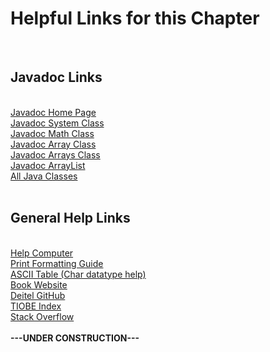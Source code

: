 <h1>Helpful Links for this Chapter</h1><br>
<h2>Javadoc Links</h2><br>
<a href="https://docs.oracle.com/javase/8/docs/technotes/tools/windows/javadoc.html">Javadoc Home Page</a><br>
<a href="https://docs.oracle.com/javase/8/docs/api/java/lang/System.html">Javadoc System Class</a><br>
<a href="https://docs.oracle.com/javase/8/docs/api/java/lang/Math.html">Javadoc Math Class</a><br>
<a href="https://docs.oracle.com/javase/8/docs/api/java/lang/reflect/Array.html">Javadoc Array Class</a><br>
<a href="https://docs.oracle.com/javase/8/docs/api/java/util/Arrays.html">Javadoc Arrays Class</a><br>
<a href="https://docs.oracle.com/javase/8/docs/api/java/util/ArrayList.html">Javadoc ArrayList</a><br>
<a href="https://docs.oracle.com/javase/8/docs/api/allclasses-noframe.html">All Java Classes</a><br>
<br>
<h2>General Help Links</h2><br>
<a href="https://en.wikipedia.org/wiki/Computer">Help Computer</a><br>
<a href="https://cplusplus.com/reference/cstdio/printf/">Print Formatting Guide</a><br>
<a href="https://www.ascii-code.com/">ASCII Table (Char datatype help)</a><br>
<a href="https://deitel.com/java-how-to-program-11-e-early-objects-version/">Book Website</a><br>
<a href="https://github.com/pdeitel/JavaHowToProgram11e_EarlyObjects">Deitel GitHub</a><br>
<a href="https://www.tiobe.com/tiobe-index/">TIOBE Index</a><br>
<a href="https://stackoverflow.com/questions">Stack Overflow</a><br>
<br>
<strong>   ---UNDER CONSTRUCTION---   </strong>
